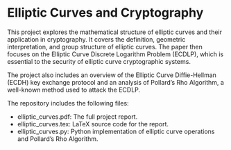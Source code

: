 # Elliptic Curves and Cryptography

This project explores the mathematical structure of elliptic curves and their application in cryptography. It covers the definition, geometric interpretation, and group structure of elliptic curves. The paper then focuses on the Elliptic Curve Discrete Logarithm Problem (ECDLP), which is essential to the security of elliptic curve cryptographic systems.

The project also includes an overview of the Elliptic Curve Diffie-Hellman (ECDH) key exchange protocol and an analysis of Pollard’s Rho Algorithm, a well-known method used to attack the ECDLP.

The repository includes the following files:
-  elliptic_curves.pdf: The full project report.
-  elliptic_curves.tex: LaTeX source code for the report.
-  elliptic_curves.py: Python implementation of elliptic curve operations and Pollard’s Rho Algorithm.

